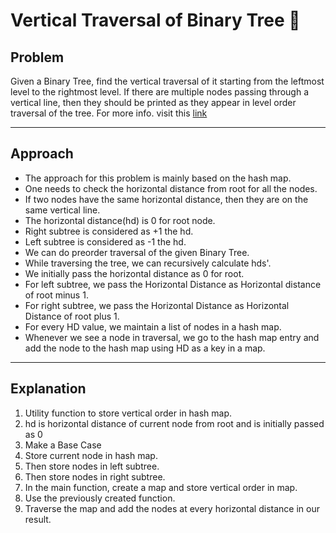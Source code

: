 # Vertical Traversal of Binary Tree 🎄
## Problem
Given a Binary Tree, find the vertical traversal of it starting from the leftmost level to the rightmost level.
If there are multiple nodes passing through a vertical line, then they should be printed as they appear in level order traversal of the tree.
For more info. visit this [link](https://practice.geeksforgeeks.org/problems/print-a-binary-tree-in-vertical-order/1#)

---
## Approach
- The approach for this problem is mainly based on the hash map.
- One needs to check the horizontal distance from root for all the nodes.
- If two nodes have the same horizontal distance, then they are on the same vertical line.
- The horizontal distance(hd) is 0 for root node.
- Right subtree is considered as +1 the hd.
- Left subtree is considered as -1 the hd.
- We can do preorder traversal of the given Binary Tree. 
- While traversing the tree, we can recursively calculate hds'. 
- We initially pass the horizontal distance as 0 for root. 
- For left subtree, we pass the Horizontal Distance as Horizontal distance of root minus 1. 
- For right subtree, we pass the Horizontal Distance as Horizontal Distance of root plus 1. 
- For every HD value, we maintain a list of nodes in a hash map. 
- Whenever we see a node in traversal, we go to the hash map entry and add the node to the hash map using HD as a key in a map.

---
## Explanation
1. Utility function to store vertical order in hash map.
2. hd is horizontal distance of current node from root and is initially passed as 0
3. Make a Base Case
4. Store current node in hash map.
5. Then store nodes in left subtree.
6. Then store nodes in right subtree.
7. In the main function, create a map and store vertical order in map.
8. Use the previously created function.
9. Traverse the map and add the nodes at every horizontal distance in our result.

